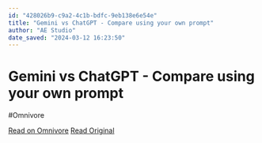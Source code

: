 ```yaml
---
id: "428026b9-c9a2-4c1b-bdfc-9eb138e6e54e"
title: "Gemini vs ChatGPT - Compare using your own prompt"
author: "AE Studio"
date_saved: "2024-03-12 16:23:50"
---
```


# Gemini vs ChatGPT - Compare using your own prompt
#Omnivore

[Read on Omnivore](https://omnivore.app/me/gemini-vs-chat-gpt-compare-using-your-own-prompt-18e337a3367)
[Read Original](https://geminivsgpt.com/share/dVN1NrRt)

